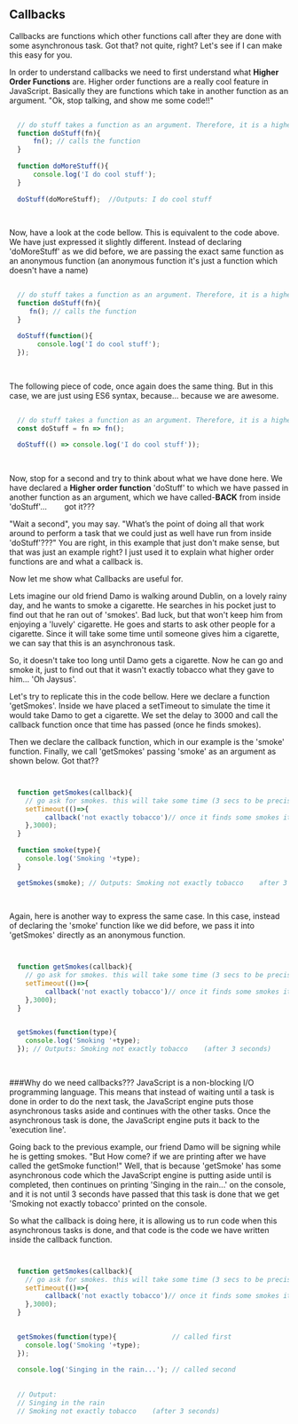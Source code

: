 ## Callbacks

Callbacks are functions which other functions call after they are done with some asynchronous task. Got that? not quite, right? Let's see if I can make this easy for you.


In order to understand callbacks we need to first understand what __Higher Order Functions__ are. Higher order functions are a really cool feature in JavaScript. Basically they are functions which take in another function as an argument. "Ok, stop talking, and show me some code!!" 

```JavaScript
  
  // do stuff takes a function as an argument. Therefore, it is a higher order function
  function doStuff(fn){   
      fn(); // calls the function
  }
  
  function doMoreStuff(){ 
      console.log('I do cool stuff');
  }
  
  doStuff(doMoreStuff);  //Outputs: I do cool stuff
  
  
```
Now, have a look at the code bellow. This is equivalent to the code above. We have just expressed it slightly different. Instead of declaring 'doMoreStuff' as we did before,  we are passing the exact same function as an anonymous function (an anonymous function it's just a function which doesn't have a name)

```JavaScript
  
  // do stuff takes a function as an argument. Therefore, it is a higher order function
  function doStuff(fn){   
     fn(); // calls the function
  }
  
  doStuff(function(){ 
       console.log('I do cool stuff');
  }); 
  
  
```
The following piece of code, once again does the same thing. But in this case, we are just using ES6 syntax, because... because we are awesome.

```JavaScript
  
  // do stuff takes a function as an argument. Therefore, it is a higher order function
  const doStuff = fn => fn();
  
  doStuff(() => console.log('I do cool stuff')); 
  
  
```

Now, stop for a second and try to think about what we have done here. We have declared a __Higher order function__ 'doStuff' to which we have passed in another function as an argument, which we have called-__BACK__ from inside 'doStuff'... &nbsp;&nbsp;&nbsp;&nbsp;&nbsp;&nbsp;&nbsp;got it???

"Wait a second", you may say. "What’s the point of doing all that work around to perform a task that we could just as well have run from inside 'doStuff'???" 
You are right, in this example that just don't make sense, but that was just an example right? I just used it to explain what higher order functions are and what a callback is.

Now let me show what Callbacks are useful for.

Lets imagine our old friend Damo is walking around Dublin, on a lovely rainy day, and he wants to smoke a cigarette. He searches in his pocket just to find out that he ran out of 'smokes'. Bad luck, but that won't keep him from enjoying a 'luvely' cigarette. He goes and starts to ask other people for a cigarette. Since it will take some time until someone gives him a cigarette, we can say that this is an asynchronous task.

So, it doesn't take too long until Damo gets a cigarette. Now he can go and smoke it, just to find out that it wasn't exactly tobacco what they gave to him... 'Oh Jaysus'. 

Let's try to replicate this in the code bellow. Here we declare a function 'getSmokes'. Inside we have placed a setTimeout to simulate the time it would take Damo to get a cigarette. We set the delay to 3000 and call the callback function once that time has passed (once he finds smokes).

Then we declare the callback function, which in our example is the 'smoke' function. Finally, we call 'getSmokes' passing 'smoke' as an argument as shown below. Got that??

```JavaScript


  function getSmokes(callback){
    // go ask for smokes. this will take some time (3 secs to be precise)
    setTimeout(()=>{
         callback('not exactly tobacco')// once it finds some smokes it calls the callback
    },3000);
  }
  
  function smoke(type){
    console.log('Smoking '+type);
  }

  getSmokes(smoke); // Outputs: Smoking not exactly tobacco    after 3 seconds
  
  
```

Again, here is another way to express the same case. In this case, instead of declaring the 'smoke' function like we did before, we pass it into 'getSmokes' directly as an anonymous function.

```JavaScript


  function getSmokes(callback){
    // go ask for smokes. this will take some time (3 secs to be precise)
    setTimeout(()=>{
         callback('not exactly tobacco')// once it finds some smokes it calls the callback
    },3000);
  }
  

  getSmokes(function(type){
    console.log('Smoking '+type);
  }); // Outputs: Smoking not exactly tobacco    (after 3 seconds)
  
  
```

###Why do we need callbacks???
JavaScript is a non-blocking I/O programming language. This means that instead of waiting until a task is done in order to do the next task, the JavaScript engine puts those asynchronous tasks aside and continues with the other tasks. Once the asynchronous task is done, the JavaScript engine puts it back to the 'execution line'.

Going back to the previous example, our friend Damo will be signing while he is getting smokes. "But How come? if we are printing after we have called the getSmoke function!" Well, that is because 'getSmoke' has some asynchronous code which the JavaScript engine is putting aside until is completed, then continues on printing 'Singing in the rain...' on the console, and it is not until 3 seconds have passed that this task is done that we get 'Smoking not exactly tobacco' printed on the console. 

So what the callback is doing here, it is allowing us to run code when this asynchronous tasks is done, and that code is the code we have written inside the callback function.

```JavaScript


  function getSmokes(callback){
    // go ask for smokes. this will take some time (3 secs to be precise)
    setTimeout(()=>{
         callback('not exactly tobacco')// once it finds some smokes it calls the callback
    },3000);
  }
  

  getSmokes(function(type){              // called first
    console.log('Smoking '+type);
  }); 
  
  console.log('Singing in the rain...'); // called second
  
  
  // Output: 
  // Singing in the rain
  // Smoking not exactly tobacco    (after 3 seconds)
  
```

